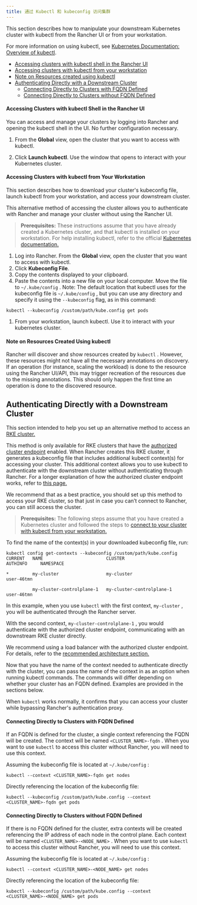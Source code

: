 ```yaml
---
title: 通过 Kubectl 和 kubeconfig 访问集群
---
```


This section describes how to manipulate your downstream Kubernetes cluster with kubectl from the Rancher UI or from your workstation.

For more information on using kubectl, see [Kubernetes Documentation: Overview of kubectl](https://kubernetes.io/docs/reference/kubectl/overview/).

* [Accessing clusters with kubectl shell in the Rancher UI](#accessing-clusters-with-kubectl-shell-in-the-rancher-ui)
* [Accessing clusters with kubectl from your workstation](#accessing-clusters-with-kubectl-from-your-workstation)
* [Note on Resources created using kubectl](#note-on-resources-created-using-kubectl)
* [Authenticating Directly with a Downstream Cluster](#authenticating-directly-with-a-downstream-cluster)
  + [Connecting Directly to Clusters with FQDN Defined](#connecting-directly-to-clusters-with-fqdn-defined)
  + [Connecting Directly to Clusters without FQDN Defined](#connecting-directly-to-clusters-without-fqdn-defined)

#### Accessing Clusters with kubectl Shell in the Rancher UI

You can access and manage your clusters by logging into Rancher and opening the kubectl shell in the UI. No further configuration necessary.

1. From the **Global** view, open the cluster that you want to access with kubectl.

2. Click **Launch kubectl**. Use the window that opens to interact with your Kubernetes cluster.

#### Accessing Clusters with kubectl from Your Workstation

This section describes how to download your cluster's kubeconfig file, launch kubectl from your workstation, and access your downstream cluster.

This alternative method of accessing the cluster allows you to authenticate with Rancher and manage your cluster without using the Rancher UI.

> **Prerequisites:** These instructions assume that you have already created a Kubernetes cluster, and that kubectl is installed on your workstation. For help installing kubectl, refer to the official [Kubernetes documentation.](https://kubernetes.io/docs/tasks/tools/install-kubectl/)

1. Log into Rancher. From the **Global** view, open the cluster that you want to access with kubectl.
1. Click **Kubeconfig File**.
1. Copy the contents displayed to your clipboard.
1. Paste the contents into a new file on your local computer. Move the file to `~/.kube/config` . Note: The default location that kubectl uses for the kubeconfig file is `~/.kube/config` , but you can use any directory and specify it using the `--kubeconfig` flag, as in this command:

``` 
kubectl --kubeconfig /custom/path/kube.config get pods
```

1. From your workstation, launch kubectl. Use it to interact with your kubernetes cluster.

#### Note on Resources Created Using kubectl

Rancher will discover and show resources created by `kubectl` . However, these resources might not have all the necessary annotations on discovery. If an operation (for instance, scaling the workload) is done to the resource using the Rancher UI/API, this may trigger recreation of the resources due to the missing annotations. This should only happen the first time an operation is done to the discovered resource.

## Authenticating Directly with a Downstream Cluster

This section intended to help you set up an alternative method to access an [RKE cluster.](/docs/cluster-provisioning/rke-clusters)

This method is only available for RKE clusters that have the [authorized cluster endpoint](/docs/overview/architecture/#4-authorized-cluster-endpoint) enabled. When Rancher creates this RKE cluster, it generates a kubeconfig file that includes additional kubectl context(s) for accessing your cluster. This additional context allows you to use kubectl to authenticate with the downstream cluster without authenticating through Rancher. For a longer explanation of how the authorized cluster endpoint works, refer to [this page.](../ace)

We recommend that as a best practice, you should set up this method to access your RKE cluster, so that just in case you can’t connect to Rancher, you can still access the cluster.

> **Prerequisites:** The following steps assume that you have created a Kubernetes cluster and followed the steps to [connect to your cluster with kubectl from your workstation.](#accessing-clusters-with-kubectl-from-your-workstation)

To find the name of the context(s) in your downloaded kubeconfig file, run:

``` 
kubectl config get-contexts --kubeconfig /custom/path/kube.config
CURRENT   NAME                        CLUSTER                     AUTHINFO     NAMESPACE

*         my-cluster                  my-cluster                  user-46tmn

          my-cluster-controlplane-1   my-cluster-controlplane-1   user-46tmn
```

In this example, when you use `kubectl` with the first context, `my-cluster` , you will be authenticated through the Rancher server.

With the second context, `my-cluster-controlplane-1` , you would authenticate with the authorized cluster endpoint, communicating with an downstream RKE cluster directly.

We recommend using a load balancer with the authorized cluster endpoint. For details, refer to the [recommended architecture section.](/docs/overview/architecture-recommendations/#architecture-for-an-authorized-cluster-endpoint)

Now that you have the name of the context needed to authenticate directly with the cluster, you can pass the name of the context in as an option when running kubectl commands. The commands will differ depending on whether your cluster has an FQDN defined. Examples are provided in the sections below.

When `kubectl` works normally, it confirms that you can access your cluster while bypassing Rancher's authentication proxy.

#### Connecting Directly to Clusters with FQDN Defined

If an FQDN is defined for the cluster, a single context referencing the FQDN will be created. The context will be named `<CLUSTER_NAME>-fqdn` . When you want to use `kubectl` to access this cluster without Rancher, you will need to use this context.

Assuming the kubeconfig file is located at `~/.kube/config` :

``` 
kubectl --context <CLUSTER_NAME>-fqdn get nodes
```

Directly referencing the location of the kubeconfig file:

``` 
kubectl --kubeconfig /custom/path/kube.config --context <CLUSTER_NAME>-fqdn get pods
```

#### Connecting Directly to Clusters without FQDN Defined

If there is no FQDN defined for the cluster, extra contexts will be created referencing the IP address of each node in the control plane. Each context will be named `<CLUSTER_NAME>-<NODE_NAME>` . When you want to use `kubectl` to access this cluster without Rancher, you will need to use this context.

Assuming the kubeconfig file is located at `~/.kube/config` :

``` 
kubectl --context <CLUSTER_NAME>-<NODE_NAME> get nodes
```

Directly referencing the location of the kubeconfig file:

``` 
kubectl --kubeconfig /custom/path/kube.config --context <CLUSTER_NAME>-<NODE_NAME> get pods
```

